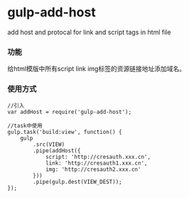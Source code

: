 # gulp-add-host
add host and protocal for link and script tags in html file 

### 功能
给html模版中所有script link img标签的资源链接地址添加域名。

### 使用方式

    //引入
    var addHost = require('gulp-add-host');
    
    //task中使用
    gulp.task('build:view', function() {
        gulp
            .src(VIEW)
            .pipe(addHost({
                script: 'http://cresauth.xxx.cn',
                link: 'http://cresauth1.xxx.cn',
                img: 'http://cresauth2.xxx.cn'
            }))
            .pipe(gulp.dest(VIEW_DEST));
    });


